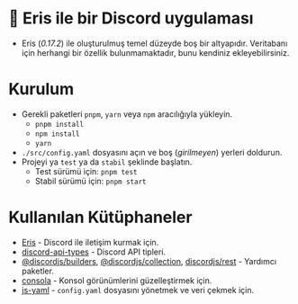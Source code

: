 # 🧬 Eris ile bir Discord uygulaması
- Eris (*0.17.2*) ile oluşturulmuş temel düzeyde boş bir altyapıdır. Veritabanı için herhangi bir özellik bulunmamaktadır, bunu kendiniz ekleyebilirsiniz.

# Kurulum
- Gerekli paketleri `pnpm`, `yarn` veya `npm` aracılığıyla yükleyin.
  - `pnpm install`
  - `npm install`
  - `yarn`
- `./src/config.yaml` dosyasını açın ve boş (*girilmeyen*) yerleri doldurun.
- Projeyi ya `test` ya da `stabil` şeklinde başlatın.
  - Test sürümü için: `pnpm test`
  - Stabil sürümü için: `pnpm start`

# Kullanılan Kütüphaneler
- [Eris](https://abal.moe/Eris/) - Discord ile iletişim kurmak için.
- [discord-api-types](https://discord-api-types.dev/) - Discord API tipleri.
- [@discordjs/builders](https://github.com/discordjs/discord.js/tree/main/packages/builders), [@discordjs/collection](https://github.com/discordjs/discord.js/tree/main/packages/collection), [discordjs/rest](https://github.com/discordjs/discord.js/tree/main/packages/rest) - Yardımcı paketler.
- [consola](https://github.com/unjs/consola) - Konsol görünümlerini güzelleştirmek için.
- [js-yaml](https://github.com/nodeca/js-yaml) - `config.yaml` dosyasını yönetmek ve veri çekmek için.
